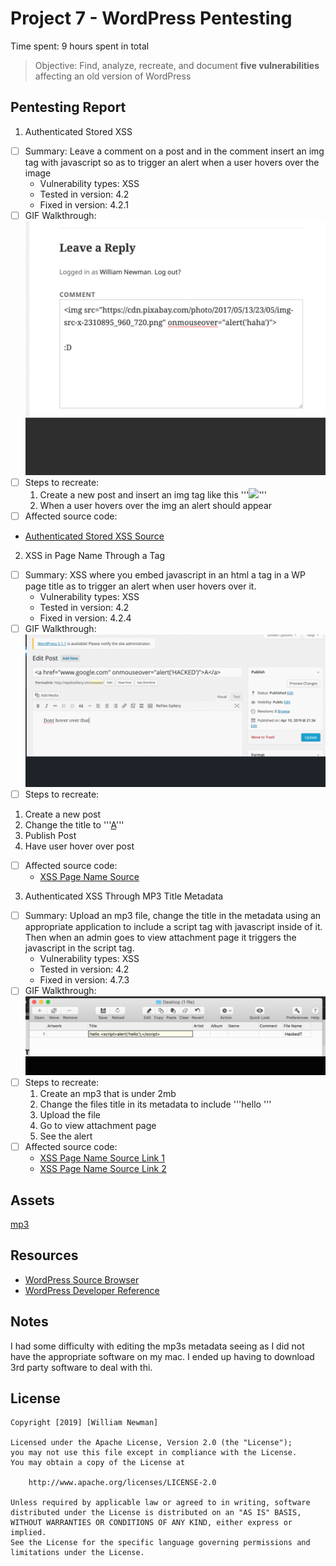 # Project 7 - WordPress Pentesting

Time spent: 9 hours spent in total

> Objective: Find, analyze, recreate, and document **five vulnerabilities** affecting an old version of WordPress

## Pentesting Report

1. Authenticated Stored XSS
  - [ ] Summary: Leave a comment on a post and in the comment insert an img tag with javascript so as to trigger an alert when a user hovers over the image
    - Vulnerability types: XSS
    - Tested in version: 4.2
    - Fixed in version: 4.2.1 
  - [ ] GIF Walkthrough:![](XSS1.gif) 
  - [ ] Steps to recreate:
    1. Create a new post and insert an img tag like this '''<img src="https://cdn.pixabay.com/photo/2017/05/13/23/05/img-src-x-2310895_960_720.png" onmouseover="alert('haha')">'''
    2. When a user hovers over the img an alert should appear
  - [ ] Affected source code:
  - [Authenticated Stored XSS Source](https://core.trac.wordpress.org/browser/branches/4.2/src/wp-admin/includes/image.php)

2. XSS in Page Name Through a Tag  
  - [ ] Summary: XSS where you embed javascript in an html a tag in a WP page title as to trigger an alert when user hovers over it.
    - Vulnerability types: XSS
    - Tested in version: 4.2
    - Fixed in version: 4.2.4
  - [ ] GIF Walkthrough:![](XSS2.gif)
  - [ ] Steps to recreate:
  1. Create a new post
  2. Change the title to '''<a href="www.google.com" onmouseover="alert('HACKED')">A</a>'''
  3. Publish Post
  4. Have user hover over post
  - [ ] Affected source code:
    - [XSS Page Name Source](https://core.trac.wordpress.org/browser/branches/4.2/src/wp-includes/kses.php)

3. Authenticated XSS Through MP3 Title Metadata 
  - [ ] Summary: Upload an mp3 file, change the title in the metadata using an appropriate application to include a script tag with javascript inside of it. Then when an admin goes to view attachment page it triggers the javascript in the script tag.
    - Vulnerability types: XSS
    - Tested in version: 4.2
    - Fixed in version: 4.7.3
  - [ ] GIF Walkthrough:![](XSS3.gif)
  - [ ] Steps to recreate:
    1. Create an mp3 that is under 2mb
    2. Change the files title in its metadata to include '''hello <script>alert('hello');</script>'''
    3. Upload the file
    4. Go to view attachment page
    5. See the alert
  - [ ] Affected source code:
    - [XSS Page Name Source Link 1](https://core.trac.wordpress.org/browser/branches/4.2/src/wp-includes/media.php)
    - [XSS Page Name Source Link 2](https://core.trac.wordpress.org/browser/branches/4.2/src/wp-includes/js/mediaelement/wp-playlist.js)

## Assets
[mp3](HackedT.mp3)

## Resources

- [WordPress Source Browser](https://core.trac.wordpress.org/browser/)
- [WordPress Developer Reference](https://developer.wordpress.org/reference/)


## Notes

I had some difficulty with editing the mp3s metadata seeing as I did not have the appropriate software on my mac. I ended up having to download 3rd party software to deal with thi.

## License

    Copyright [2019] [William Newman]

    Licensed under the Apache License, Version 2.0 (the "License");
    you may not use this file except in compliance with the License.
    You may obtain a copy of the License at

        http://www.apache.org/licenses/LICENSE-2.0

    Unless required by applicable law or agreed to in writing, software
    distributed under the License is distributed on an "AS IS" BASIS,
    WITHOUT WARRANTIES OR CONDITIONS OF ANY KIND, either express or implied.
    See the License for the specific language governing permissions and
    limitations under the License.



